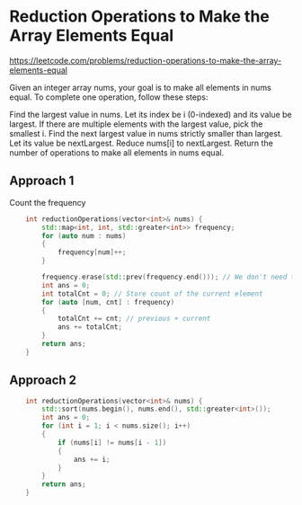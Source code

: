 # Reduction Operations to Make the Array Elements Equal

https://leetcode.com/problems/reduction-operations-to-make-the-array-elements-equal

Given an integer array nums, your goal is to make all elements in nums equal. To complete one operation, follow these steps:

Find the largest value in nums. Let its index be i (0-indexed) and its value be largest. If there are multiple elements with the largest value, pick the smallest i.
Find the next largest value in nums strictly smaller than largest. Let its value be nextLargest.
Reduce nums[i] to nextLargest.
Return the number of operations to make all elements in nums equal.

## Approach 1

Count the frequency
``` C++
    int reductionOperations(vector<int>& nums) {
        std::map<int, int, std::greater<int>> frequency;
        for (auto num : nums)
        {
            frequency[num]++;
        }

        frequency.erase(std::prev(frequency.end())); // We don't need to count the last element since they are the smallest already.
        int ans = 0;
        int totalCnt = 0; // Store count of the current element
        for (auto [num, cnt] : frequency)
        {
            totalCnt += cnt; // previous + current 
            ans += totalCnt;
        }
        return ans;
    }
```

## Approach 2
``` C++
    int reductionOperations(vector<int>& nums) {
        std::sort(nums.begin(), nums.end(), std::greater<int>());
        int ans = 0;
        for (int i = 1; i < nums.size(); i++)
        {
            if (nums[i] != nums[i - 1])
            {
                ans += i;
            }
        }
        return ans;
    }
```